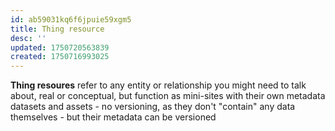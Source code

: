 ```yaml
---
id: ab59031kq6f6jpuie59xgm5
title: Thing resource
desc: ''
updated: 1750720563839
created: 1750716993025
---
```


**Thing resoures** refer to any entity or relationship you might need to talk about, real or conceptual, but function as mini-sites with their own metadata datasets and assets
    - no versioning, as they don't "contain" any data themselves
    - but their metadata can be versioned
